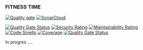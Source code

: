 ### FITNESS TIME

[![Quality gate](https://sonarcloud.io/api/project_badges/quality_gate?project=dov118_fitness)](https://sonarcloud.io/summary/new_code?id=dov118_fitness)
[![SonarCloud](https://sonarcloud.io/images/project_badges/sonarcloud-white.svg)](https://sonarcloud.io/summary/new_code?id=dov118_fitness)
<br>

[![Quality Gate Status](https://sonarcloud.io/api/project_badges/measure?project=dov118_fitness&metric=alert_status)](https://sonarcloud.io/summary/new_code?id=dov118_fitness)
[![Security Rating](https://sonarcloud.io/api/project_badges/measure?project=dov118_fitness&metric=security_rating)](https://sonarcloud.io/summary/new_code?id=dov118_fitness)
[![Maintainability Rating](https://sonarcloud.io/api/project_badges/measure?project=dov118_fitness&metric=sqale_rating)](https://sonarcloud.io/summary/new_code?id=dov118_fitness)
[![Code Smells](https://sonarcloud.io/api/project_badges/measure?project=dov118_fitness&metric=code_smells)](https://sonarcloud.io/summary/new_code?id=dov118_fitness)
[![Coverage](https://sonarcloud.io/api/project_badges/measure?project=dov118_fitness&metric=coverage)](https://sonarcloud.io/summary/new_code?id=dov118_fitness)
[![Quality Gate Status](https://sonarcloud.io/api/project_badges/measure?project=dov118_fitness&metric=alert_status)](https://sonarcloud.io/summary/new_code?id=dov118_fitness)

In progres ....